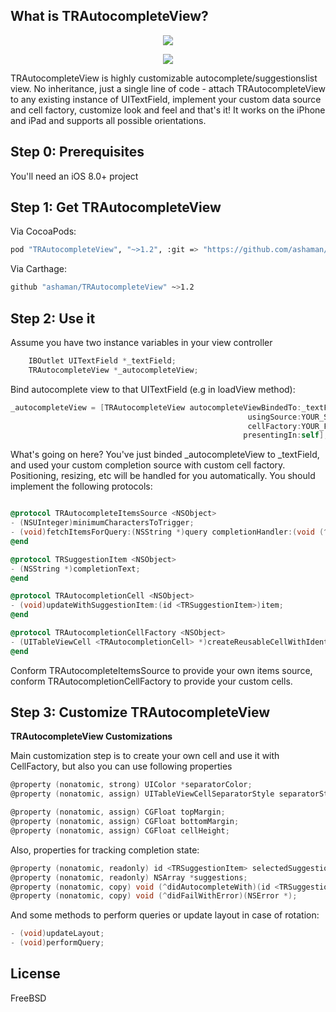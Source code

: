 What is TRAutocompleteView?
---------------------
<p align="center">
  <img src="/screenshots/iphone_portrait.png" />
</p>

<p align="center">
  <img src="/screenshots/ipad.png" />
</p>

TRAutocompleteView is highly customizable autocomplete/suggestionslist view. 
No inheritance, just a single line of code - attach TRAutocompleteView to any existing instance of UITextField, implement your custom data source and cell factory, customize look and feel and that's it! 
It works on the iPhone and iPad and supports all possible orientations.


Step 0: Prerequisites
---------------------
You'll need an iOS 8.0+ project

Step 1: Get TRAutocompleteView
------------------------------
Via CocoaPods:

````bash
pod "TRAutocompleteView", "~>1.2", :git => "https://github.com/ashaman/TRAutocompleteView.git"
````

Via Carthage:

````bash
github "ashaman/TRAutocompleteView" ~>1.2
````

Step 2: Use it
--------------

Assume you have two instance variables in your view controller

````objective-c
    IBOutlet UITextField *_textField;
    TRAutocompleteView *_autocompleteView;
````

Bind autocomplete view to that UITextField (e.g in loadView method):

````objective-c
_autocompleteView = [TRAutocompleteView autocompleteViewBindedTo:_textField
                                                     usingSource:YOUR_SOURCE_HERE
                                                     cellFactory:YOUR_FACTORY_HERE
                                                    presentingIn:self];
````

What's going on here?
You've just binded _autocompleteView to _textField, and used your custom completion source with custom cell factory. Positioning, resizing, etc will be handled for you automatically.
You should implement the following protocols:
````objective-c

@protocol TRAutocompleteItemsSource <NSObject>
- (NSUInteger)minimumCharactersToTrigger;
- (void)fetchItemsForQuery:(NSString *)query completionHandler:(void (^)(NSArray *, NSError *))suggestionsReady;
@end

@protocol TRSuggestionItem <NSObject>
- (NSString *)completionText;
@end

@protocol TRAutocompletionCell <NSObject>
- (void)updateWithSuggestionItem:(id <TRSuggestionItem>)item;
@end

@protocol TRAutocompletionCellFactory <NSObject>
- (UITableViewCell <TRAutocompletionCell> *)createReusableCellWithIdentifier:(NSString *)identifier;
@end

````

Conform TRAutocompleteItemsSource to provide your own items source, conform TRAutocompletionCellFactory to provide your custom cells.

Step 3: Customize TRAutocompleteView
------------------------------------
  
**TRAutocompleteView Customizations**

Main customization step is to create your own cell and use it with CellFactory, but also you can use following properties

````objective-c
@property (nonatomic, strong) UIColor *separatorColor;
@property (nonatomic, assign) UITableViewCellSeparatorStyle separatorStyle;

@property (nonatomic, assign) CGFloat topMargin;
@property (nonatomic, assign) CGFloat bottomMargin;
@property (nonatomic, assign) CGFloat cellHeight;
````

Also, properties for tracking completion state:

````objective-c
@property (nonatomic, readonly) id <TRSuggestionItem> selectedSuggestion;
@property (nonatomic, readonly) NSArray *suggestions;
@property (nonatomic, copy) void (^didAutocompleteWith)(id <TRSuggestionItem>);
@property (nonatomic, copy) void (^didFailWithError)(NSError *);
````

And some methods to perform queries or update layout in case of rotation:
````objective-c
- (void)updateLayout;
- (void)performQuery;
````

License
------------------------
FreeBSD